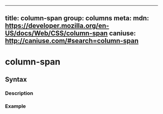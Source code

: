
  ---
  title: column-span
  group: columns
  meta:
    mdn: https://developer.mozilla.org/en-US/docs/Web/CSS/column-span
    caniuse: http://caniuse.com/#search=column-span
  ---

  # column-span
  <!--- Introduction for column-span, keep it brief and set the overall context -->

  ## Syntax
  <!--- Introduce the various syntax for column-span -->

  ### Description
  <!--- For each major section of syntax, provide a description explaining its usage further -->

  ### Example
  <!--- Provide code examples for the syntax block you're currently describing -->